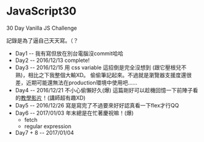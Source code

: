 # JavaScript30
30 Day Vanilla JS Challenge

記錄是為了逼自己天天寫。（？

- Day1 -- 我有寫但放在別台電腦沒commit哈哈
- Day2 -- 2016/12/13 complete!
- Day3 -- 2016/12/15
	用 css variable 這招倒是完全沒想到 (跟它壓根兒不熟)，相比之下我整個大輸XD。
	偷偷筆記起來。不過就是瀏覽器支援度還很差，近期可能還無法在production環境中使用吧……
- Day4 -- 2016/12/21
	不小心偷懶好久(爆)
	這篇剛好可以趁機回憶一下前陣子看的[教學影片](https://www.youtube.com/playlist?list=PL0zVEGEvSaeEd9hlmCXrk5yUyqUag-n84)！(講師超有趣XD)
- Day5 -- 2016/12/26
	寫是寫完了不過要來好好認真看一下flex才行QQ
- Day6 -- 2017/01/03
	年末總是在忙著慶祝嘛！(爆)
	- fetch
	- regular expression
- Day7 + 8 -- 2017/01/04
